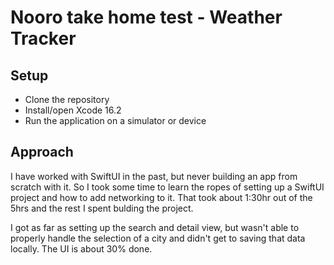 # Nooro take home test - Weather Tracker

## Setup
- Clone the repository
- Install/open Xcode 16.2
- Run the application on a simulator or device

## Approach
I have worked with SwiftUI in the past, but never building an app from scratch with it. So I took some time to learn the ropes of setting up a SwiftUI project and how to add networking to it. That took about 1:30hr out of the 5hrs and the rest I spent bulding the project.

I got as far as setting up the search and detail view, but wasn't able to properly handle the selection of a city and didn't get to saving that data locally. The UI is about 30% done.